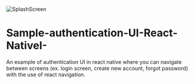 ![SplashScreen](https://user-images.githubusercontent.com/84090082/129143946-eb06b3dc-8860-48a9-9a46-da720b7ee670.png)
# Sample-authentication-UI-React-NativeI-
An example of authentication UI in react native where you can navigate between screens (ex. login screen, create new account, forgot password) with the use of react navigation.
